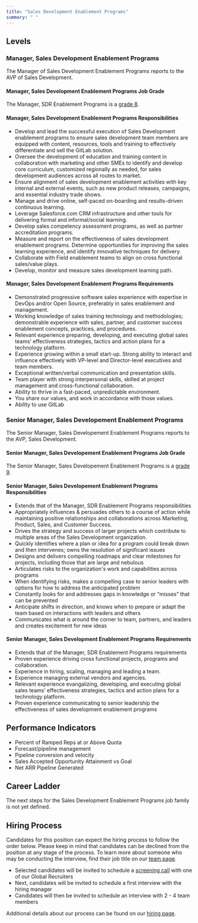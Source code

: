 ```yaml
---
title: "Sales Development Enablement Programs"
summary: " "
---
```


## Levels

### Manager, Sales Development Enablement Programs

The Manager of Sales Development Enablement Programs reports to the AVP of Sales Development.

#### Manager, Sales Development Enablement Programs Job Grade

The Manager, SDR Enablement Programs is a [grade 8](https://about.gitlab.com/handbook/total-rewards/compensation/compensation-calculator/#gitlab-job-grades).

#### Manager, Sales Development Enablement Programs Responsibilities

- Develop and lead the successful execution of Sales Development enablement programs to ensure sales development team members are equipped with content, resources, tools and training to effectively differentiate and sell the GitLab solution.
- Oversee the development of education and training content in collaboration with marketing and other SMEs to identify and develop core curriculum, customized regionally as needed, for sales development audiences across all routes to market.
- Ensure alignment of sales development enablement activities with key internal and external events, such as new product releases, campaigns, and essential industry trade shows.
- Manage and drive online, self-paced on-boarding and results-driven continuous learning.
- Leverage Salesforce.com CRM infrastructure and other tools for delivering formal and informal/social learning.
- Develop sales competency assessment programs, as well as partner accreditation programs.
- Measure and report on the effectiveness of sales development enablement programs. Determine opportunities for improving the sales learning experience, and identify innovative techniques for delivery.
- Collaborate with Field enablement teams to align on cross functional sales/value plays.
- Develop, monitor and measure sales development learning path.

#### Manager, Sales Development Enablement Programs Requirements

- Demonstrated progressive software sales experience with expertise in DevOps and/or Open Source, preferably in sales enablement and management.
- Working knowledge of sales training technology and methodologies; demonstrable experience with sales, partner, and customer success enablement concepts, practices, and procedures.
- Relevant experience preparing, developing, and executing global sales teams’ effectiveness strategies, tactics and action plans for a technology platform.
- Experience growing within a small start-up. Strong ability to interact and influence effectively with VP-level and Director-level executives and team members.
- Exceptional written/verbal communication and presentation skills.
- Team player with strong interpersonal skills, skilled at project management and cross-functional collaboration.
- Ability to thrive in a fast-paced, unpredictable environment.
- You share our values, and work in accordance with those values.
- Ability to use GitLab

### Senior Manager, Sales Developement Enablement Programs

The Senior Manager, Sales Developement Enablement Programs reports to the AVP, Sales Development.

#### Senior Manager, Sales Developement Enablement Programs Job Grade

The Senior Manager, Sales Developement Enablement Programs is a [grade 9](https://about.gitlab.com/handbook/total-rewards/compensation/compensation-calculator/#gitlab-job-grades).

#### Senior Manager, Sales Developement Enablement Programs Responsibilities

- Extends that of the Manager, SDR Enablement Programs responsibilities
- Appropriately influences & persuades others to a course of action while maintaining positive relationships and collaborations across Marketing, Product, Sales, and Customer Success.
- Drives the strategy and success of larger projects which contribute to multiple areas of the Sales Development organization.
- Quickly identifies where a plan or idea for a program could break down and then intervenes; owns the resolution of significant issues
- Designs and delivers compelling roadmaps and clear milestones for projects, including those that are large and nebulous
- Articulates risks to the organization's work and capabilities across programs
- When identifying risks, makes a compelling case to senior leaders with options for how to address the anticipated problem
- Constantly looks for and addresses gaps in knowledge or “misses” that can be prevented
- Anticipate shifts in direction, and knows when to prepare or adapt the team based on interactions with leaders and others
- Communicates what is around the corner to team, partners, and leaders and creates excitement for new ideas

#### Senior Manager, Sales Development Enablement Programs Requirements

- Extends that of the Manager, SDR Enablement Programs requirements
- Proven experience driving cross functional projects, programs and collaboration.
- Experience in hiring, scaling, managing and leading a team.
- Experience managing external vendors and agencies.
- Relevant experience evangalizing, developing, and executing global sales teams’ effectiveness strategies, tactics and action plans for a technology platform.
- Proven experience communicating to senior leadership the effectiveness of sales development enablement programs

## Performance Indicators

- Percent of Ramped Reps at or Above Quota
- Forecast/pipeline management
- Pipeline conversion and velocity
- Sales Accepted Opportunity Attainment vs Goal
- Net ARR Pipeline Generated

## Career Ladder

The next steps for the Sales Development Enablement Programs job family is not yet defined.

## Hiring Process

Candidates for this position can expect the hiring process to follow the order below. Please keep in mind that candidates can be declined from the position at any stage of the process. To learn more about someone who may be conducting the interview, find their job title on our [team page](https://about.gitlab.com/company/team/).

- Selected candidates will be invited to schedule a [screening call](https://about.gitlab.com/handbook/hiring/#screening-call) with one of our Global Recruiters
- Next, candidates will be invited to schedule a first interview with the hiring manager
- Candidates will then be invited to schedule an interview with 2 - 4 team members

Additional details about our process can be found on our [hiring page](https://about.gitlab.com/handbook/hiring/).
